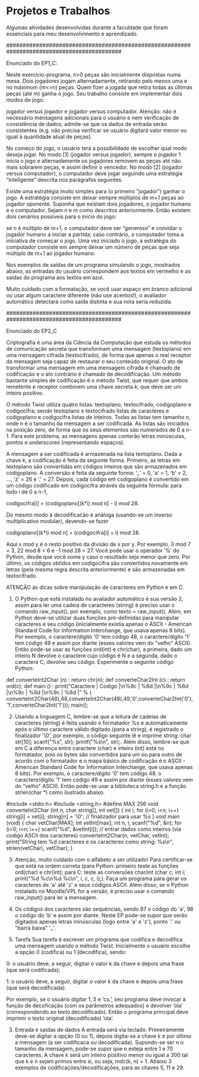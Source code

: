 # Projetos e Trabalhos

Algumas atividades desenvolvidas durante a faculdade que foram essenciais para meu desenvolvimento e aprendizado.

###########################################################################################

Enunciado do EP1_C:


Neste exercício-programa, n>0 peças são inicialmente dispostas numa mesa. Dois jogadores jogam alternadamente, retirando pelo menos uma e no máximom (m<=n) peças. Quem fizer a jogada que retira todas as últimas peças (até m) ganha o jogo. Seu trabalho consiste em implementar dois modos de jogo:

jogador versus jogador e
jogador versus computador.
Atenção: não é necessário mensagens adicionais para o usuário e nem verificação de consistência de dados, admite-se que os dados de entrada serão consistentes (e.g. não precisa verificar se usuário digitará valor menor ou igual à quantidade atual de peças).

No começo do jogo, o usuário terá a possibilidade de escolher qual modo deseja jogar. No modo [1] (jogador versus jogador), sempre o jogador 1 inicia o jogo e alternadamente os jogadores removem as peças até não mais sobrarem peças, e assim definir o vencedor. No modo [2] (jogador versus computador), o computador deve jogar seguindo uma estratégia “inteligente” descrita nos parágrafos seguintes.

Existe uma estratégia muito simples para (o primeiro "jogador") ganhar o jogo. A estratégia consiste em deixar sempre múltiplos de m+1 peças ao jogador oponente. Suponha que existam dois jogadores, o jogador humano e o computador. Sejam n e m como descritos anteriormente. Então existem dois cenários possíveis para o início do jogo:

se n é múltiplo de m+1, o computador deve ser “generoso” e convidar o jogador humano a iniciar a partida;
caso contrário, o computador toma a iniciativa de começar o jogo.
Uma vez iniciado o jogo, a estratégia do computador consiste em sempre deixar um número de peças que seja múltiplo de m+1 ao jogador humano.

Nos exemplos de saídas de um programa simulando o jogo, mostrados abaixo, as entradas do usuário correspondem aos textos em vermelho e as saídas do programa aos textos em azul.

Muito cuidado com a formatação, se você usar espaço em branco adicional ou usar algum caractere diferente (não use acentos!), o avaliador automático detectará como saída distinta e sua nota seria reduzida.

###########################################################################################

Enunciado do EP2_C

Criptografia é uma área da Ciência da Computação que estuda os métodos de comunicação secreta que transformam uma mensagem (textoplano) em uma mensagem cifrada (textocifrado), de forma que apenas o real receptor da mensagem seja capaz de restaurar o seu conteúdo original. O ato de transformar uma mensagem em uma mensagem cifrada é chamado de codificação e o ato contrário é chamado de decodificação. Um método bastante simples de codificação é o método Twist, que requer que ambos remetente e receptor combinem uma chave secreta k, que deve ser um inteiro positivo.

O método Twist utiliza quatro listas: textoplano, textocifrado, codigoplano e codigocifra; sendo textoplano e textocifrado listas de caracteres e codigoplano e codigocifra listas de inteiros. Todas as listas tem tamanho n, onde n é o tamanho da mensagem a ser codificada. As listas são iniciados na posição zero, de forma que os seus elementos são numerados de 0 a n-1. Para este problema, as mensagens apenas conterão letras minúsculas, pontos e underscores (representando espaços).

A mensagem a ser codificada é armazenada na lista textoplano. Dada a chave k, a codificação é feita da seguinte forma. Primeiro, as letras em textoplano são convertidas em códigos inteiros que são armazenados em codigoplano. A conversão é feita da seguinte forma: ‘_’ = 0, ‘a’ = 1, ‘b’ = 2, ..., ‘z’ = 26 e ‘.’ = 27. Depois, cada código em codigoplano é convertido em um código codificado em codigocifra através da seguinte fórmula: para todo i de 0 a n-1,

codigocifra[i] = (codigoplano[(k*i) mod n] - i) mod 28.

Do mesmo modo a decodificaćào é análoga (usando-se um inverso multiplicativo modular), devendo-se fazer

codigoplano[(k*i) mod n] = (codigocifra[i] + i) mod 28.

Aqui x mod y é o resto positivo da divisão de x por y. Por exemplo, 3 mod 7 = 3, 22 mod 8 = 6 e -1 mod 28 = 27. Você pode usar o operador ‘%’ do Python, desde que você some y caso o resultado seja menor que zero. Por último, os códigos obtidos em codigocifra são convertidos novamente em letras (pela mesma regra descrita anteriormente) e são armazenadas em textocifrado.

ATENÇÃO às dicas sobre manipulação de caracteres em Python e em C.

1. O Python que está instalado no avaliador automático é sua versão 2, assim para ler uma cadeia de caracteres (string) é preciso usar o comando raw_input(), por exemplo, como texto = raw_input(). Além, em Python deve-se utilizar duas funções pré-definidas para manipular caracteres e seu código (inicialmente existia apenas o ASCII - American Standard Code for Information Interchange, que usava apenas 8 bits). Por exemplo, o caractere/dígito '0' tem código 48, o caractere/dígito '1' tem código 49 e assim por diante (esses valores vem do "velho" ASCII). Então pode-se usar as funções ord(int) e chr(char), a primeira, dado um inteiro N devolve o caractere cujo código é N e a segunda, dado o caractere C, devolve seu código. Experimente o seguinte código Python:

def converteInt2Char (n) :
  return chr(n);
def converteChar2Int (c) :
  return ord(c);
def main () :
  print("Caractere | Codigo |\n%9c | %6d |\n%9c | %6d |\n%9c | %6d |\n%9c | %6d |" % ( 
  converteInt2Char(48),48,converteInt2Char(49),49,'0',converteChar2Int('0'),'1',converteChar2Int('1')));
main();


2. Usando a linguagem C, lembre-se que a leitura de cadeias de caracteres (string) é feita usando o formatador %s e automaticamente após o último caractere válido digitado (para a string), é registrado o finalizador '\0', por exemplo, o código seguinte lê e imprime string: char str[10]; scanf("%s", str); printf("%s\n", str);. Além disso, lembre-se que em C a diferença entre caractere (char) e inteiro (int) está no formatador, pois os bytes são convertidos para um ou para outro de acordo com o formatador e o mapa básico de codificação é o ASCII - American Standard Code for Information Interchange, que usava apenas 8 bits). Por exemplo, o caractere/dígito '0' tem código 48, o caractere/dígito '1' tem código 49 e assim por diante (esses valores vem do "velho" ASCII). Então pode-se usar a biblioteca string.h e a função strlen(char *) como ilustrado abaixo.

#include <stdio.h>
#include <string.h>
#define MAX 256
void converteInt2Char (int n, char string[], int vet[]) {
  int i;
  for (i=0; i<n; i++)
    string[i] = vet[i];
  string[n] = '\0'; // finalizador para usar %s
  }
void main (void) {
  char vetChar[MAX]; int vetInt[max]; int n, i;
  scanf("%d", &n);
  for (i=0; i<n; i++)
    scanf("%d", &vetInt[i]); // entrar dados como inteiros (via codigo ASCII dos caracteres)
  converteInt2Char(n, vetChar, vetInt);
  print("String tem %d caracteres e os caracteres como string: %s\n", strlen(vetChar), vetChar);
  }
  
3. Atenção, muito cuidado com o alfabeto a ser utilizado! Para certificar-se que está na ordem correta (para Python: primeiro teste as funções ord(char) e chr(int); para C: teste as conversões char/int (char c; int i; print("%d %c\n%d %c\n", i, c, c, i);). Faça um programa para gerar os caracteres de 'a' até 'z' e seus códigos ASCII. Além disso, se o Python instalado no Moodle/VPL for a versão, é preciso usar o comando raw_input() para ler a mensagem.

4. Os códigos dos caracteres são sequências, sendo 97 o código do 'a', 98 o código do 'b' e assim por diante. Neste EP pode-se supor que serão digitados apenas letras minúsculas (logo entre 'a' e 'z'), ponto '.' ou "barra baixa" '_'.

2. Tarefa
Sua tarefa é escrever um programa que codifica e decodifica uma mensagem usando o método Twist. Inicialmente o usuário escolhe a opção 0 (codifica) ou 1 (decodifica), sendo:

0: o usuário deve, a seguir, digitar o valor k da chave e depois uma frase (que será codificada);

1: o usuário deve, a seguir, digitar o valor k da chave e depois uma frase (que será decodificada).

Por exemplo, se o usuário digitar 1, 5 e ‘cs.’, seu programa deve invocar a função de decoficação (com os parâmetros adequados) e devolver ‘ola’ (correspondendo ao texto decodificado). Então o programa principal deve imprimir o texto original (decodificado) ‘ola’.

3. Entrada e saídas de dados
A entrada será via teclado. Primeiramente deve-se digitar a opção (0 ou 1), depois digita-se a chave k e por último a mensagem (a ser codificaca ou decodificada). Supondo-se ser n o tamanho da mensagem, pode-se supor que n esteja entre 1 e 70 caracteres. A chave k será um inteiro positivo menor ou igual a 300 tal que k e n sejam primos entre si, ou seja, mdc(k, n) = 1. Abaixo 3 exemplos de codificações/decodificações, para as chaves 5, 11 e 29.
